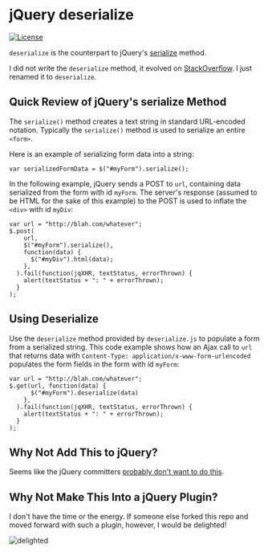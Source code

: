 # jQuery deserialize

[![License](https://img.shields.io/badge/License-Apache%202.0-blue.svg)](https://opensource.org/licenses/Apache-2.0)

`deserialize` is the counterpart to jQuery's [serialize](https://api.jQuery.com/serialize/) method.

I did not write the `deserialize` method, it evolved on [StackOverflow](http://stackoverflow.com/a/11156405/553865).
I just renamed it to `deserialize`.

## Quick Review of jQuery's serialize Method
The `serialize()` method creates a text string in standard URL-encoded notation.
Typically the `serialize()` method is used to serialize an entire `<form>`.

Here is an example of serializing form data into a string:

    var serializedFormData = $("#myForm").serialize();

In the following example, jQuery sends a POST to `url`, containing data serialized from
the form with id `myForm`.
The server's response (assumed to be HTML for the sake of this example) to the POST is used to inflate the `<div>` with id `myDiv`:

```
var url = "http://blah.com/whatever";
$.post(
    url,
    $("#myForm").serialize(),
    function(data) {
      $("#myDiv").html(data);
    },
  ).fail(function(jqXHR, textStatus, errorThrown) {
    alert(textStatus + ": " + errorThrown);
  }
);
```

## Using Deserialize
Use the `deserialize` method provided by `deserialize.js` to populate a form from a serialized string.
This code example shows how an Ajax call to `url` that returns data with `Content-Type: application/x-www-form-urlencoded` populates the form fields in the form with id `myForm`:

```
var url = "http://blah.com/whatever";
$.get(url, function(data) {
      $("#myForm").deserialize(data)
    },
  ).fail(function(jqXHR, textStatus, errorThrown) {
    alert(textStatus + ": " + errorThrown);
  }
);
```

## Why Not Add This to jQuery?

Seems like the jQuery committers [probably don't want to do this](https://github.com/jQuery/jQuery/issues?utf8=%E2%9C%93&q=is%3Aissue%20serialize%20).

## Why Not Make This Into a jQuery Plugin?
I don't have the time or the energy.
If someone else forked this repo and moved forward with such a plugin, however,
I would be delighted!

![delighted](http://2.bp.blogspot.com/-x0u-yRoIOk0/T9IJA11dJ9I/AAAAAAAABBI/YGfm5Z0mW8M/s1600/delight.jpg)

